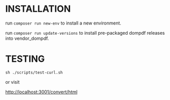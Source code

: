 # INSTALLATION

run `composer run new-env` to install a new environment.

run `composer run update-versions` to install pre-packaged dompdf releases into vendor_dompdf.

# TESTING

`sh ./scripts/test-curl.sh`

or visit

[http://localhost:3001/convert/html](http://localhost:3001/convert/html)
